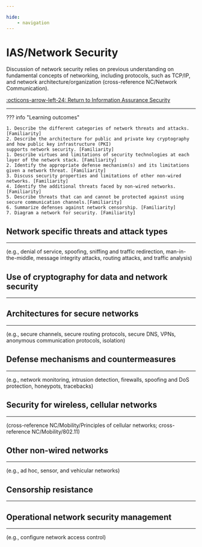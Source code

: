 ```yaml
---

hide:
    - navigation
---
```

# IAS/Network Security

Discussion of network security relies on previous understanding on fundamental concepts of networking, including protocols, such as TCP/IP, and network architecture/organization (cross-reference NC/Network Communication).

[:octicons-arrow-left-24: Return to Information Assurance Security](/Knowledge-Notebook/Information-Assurance-Security/)

---

??? info "Learning outcomes"

    1. Describe the different categories of network threats and attacks. [Familiarity]
    2. Describe the architecture for public and private key cryptography and how public key infrastructure (PKI)
    supports network security. [Familiarity]
    1. Describe virtues and limitations of security technologies at each layer of the network stack. [Familiarity]
    2. Identify the appropriate defense mechanism(s) and its limitations given a network threat. [Familiarity]
    3. Discuss security properties and limitations of other non-wired networks. [Familiarity]
    4. Identify the additional threats faced by non-wired networks. [Familiarity]
    5. Describe threats that can and cannot be protected against using secure communication channels.[Familiarity]
    6. Summarize defenses against network censorship. [Familiarity]
    7. Diagram a network for security. [Familiarity]

## Network specific threats and attack types

---

(e.g., denial of service, spoofing, sniffing and traffic redirection, man-in-the-middle, message integrity attacks, routing attacks, and traffic analysis)

## Use of cryptography for data and network security

---

## Architectures for secure networks

---

(e.g., secure channels, secure routing protocols, secure DNS, VPNs, anonymous communication protocols, isolation)

## Defense mechanisms and countermeasures

---

(e.g., network monitoring, intrusion detection, firewalls, spoofing and DoS protection, honeypots, tracebacks)

## Security for wireless, cellular networks

---

(cross-reference NC/Mobility/Principles of cellular networks; cross-reference NC/Mobility/802.11)

## Other non-wired networks

---

(e.g., ad hoc, sensor, and vehicular networks)

## Censorship resistance

---

## Operational network security management

---

(e.g., configure network access control)
